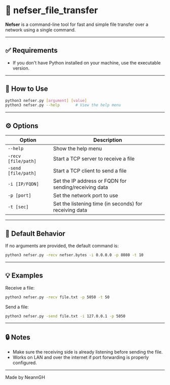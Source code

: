 
# 📁 nefser_file_transfer

**Nefser** is a command-line tool for fast and simple file transfer over a network using a single command.

---

## ✅ Requirements

- If you don't have Python installed on your machine, use the executable version.

---

## 🚀 How to Use

```bash
python3 nefser.py [argument] [value]
python3 nefser.py --help       # View the help menu
```

---

## ⚙️ Options

| Option               | Description                                             |
|----------------------|---------------------------------------------------------|
| `--help`             | Show the help menu                                      |
| `-recv [file/path]`  | Start a TCP server to receive a file                    |
| `-send [file/path]`  | Start a TCP client to send a file                       |
| `-i [IP/FQDN]`       | Set the IP address or FQDN for sending/receiving data  |
| `-p [port]`          | Set the network port to use                             |
| `-t [sec]`           | Set the listening time (in seconds) for receiving data |

---

## 📝 Default Behavior

If no arguments are provided, the default command is:

```bash
python3 nefser.py -recv nefser.bytes -i 0.0.0.0 -p 8080 -t 10
```

---

## 💡 Examples

Receive a file:

```bash
python3 nefser.py -recv file.txt -p 5050 -t 50
```

Send a file:

```bash
python3 nefser.py -send file.txt -i 127.0.0.1 -p 5050
```

---

## 🔒 Notes

- Make sure the receiving side is already listening before sending the file.
- Works on LAN and over the internet if port forwarding is properly configured.

---

Made by NeannGH
